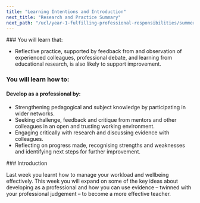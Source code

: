 ```yaml
---
title: "Learning Intentions and Introduction"
next_title: "Research and Practice Summary"
next_path: "/ucl/year-1-fulfilling-professional-responsibilities/summer-week-3-ect-research-and-practice-summary"
---
```


### You will learn that:

- Reflective practice, supported by feedback from and observation of experienced colleagues, professional debate, and learning from educational research, is also likely to support improvement.

### You will learn how to:

#### Develop as a professional by:

- Strengthening pedagogical and subject knowledge by participating in wider networks.
- Seeking challenge, feedback and critique from mentors and other colleagues in an open and trusting working environment.
- Engaging critically with research and discussing evidence with colleagues.
- Reflecting on progress made, recognising strengths and weaknesses and identifying next steps for further improvement. 

### Introduction

Last week you learnt how to manage your workload and wellbeing effectively. This week you will expand on some of the key ideas about developing as a professional and how you can use evidence – twinned with your professional judgement – to become a more effective teacher.
